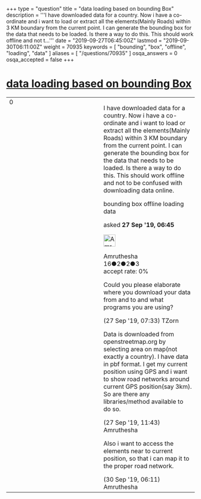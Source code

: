 +++
type = "question"
title = "data loading based on bounding Box"
description = '''I have downloaded data for a country. Now i have a co-ordinate and i want to load or extract all the elements(Mainly Roads) within 3 KM boundary from the current point. I can generate the bounding box for the data that needs to be loaded. Is there a way to do this. This should work offline and not t...'''
date = "2019-09-27T06:45:00Z"
lastmod = "2019-09-30T06:11:00Z"
weight = 70935
keywords = [ "bounding", "box", "offline", "loading", "data" ]
aliases = [ "/questions/70935" ]
osqa_answers = 0
osqa_accepted = false
+++

<div class="headNormal">

# [data loading based on bounding Box](/questions/70935/data-loading-based-on-bounding-box)

</div>

<div id="main-body">

<div id="askform">

<table id="question-table" style="width:100%;">
<colgroup>
<col style="width: 50%" />
<col style="width: 50%" />
</colgroup>
<tbody>
<tr>
<td style="width: 30px; vertical-align: top"><div class="vote-buttons">
<span id="post-70935-upvote" class="ajax-command post-vote up" rel="nofollow" title="I like this post (click again to cancel)"> </span>
<div id="post-70935-score" class="post-score" title="current number of votes">
0
</div>
<span id="post-70935-downvote" class="ajax-command post-vote down" rel="nofollow" title="I dont like this post (click again to cancel)"> </span> <span id="favorite-mark" class="ajax-command favorite-mark" rel="nofollow" title="mark/unmark this question as favorite (click again to cancel)"> </span>
<div id="favorite-count" class="favorite-count">
&#10;</div>
</div></td>
<td><div id="item-right">
<div class="question-body">
<p>I have downloaded data for a country. Now i have a co-ordinate and i want to load or extract all the elements(Mainly Roads) within 3 KM boundary from the current point. I can generate the bounding box for the data that needs to be loaded. Is there a way to do this. This should work offline and not to be confused with downloading data online.</p>
</div>
<div id="question-tags" class="tags-container tags">
<span class="post-tag tag-link-bounding" rel="tag" title="see questions tagged &#39;bounding&#39;">bounding</span> <span class="post-tag tag-link-box" rel="tag" title="see questions tagged &#39;box&#39;">box</span> <span class="post-tag tag-link-offline" rel="tag" title="see questions tagged &#39;offline&#39;">offline</span> <span class="post-tag tag-link-loading" rel="tag" title="see questions tagged &#39;loading&#39;">loading</span> <span class="post-tag tag-link-data" rel="tag" title="see questions tagged &#39;data&#39;">data</span>
</div>
<div id="question-controls" class="post-controls">
&#10;</div>
<div class="post-update-info-container">
<div class="post-update-info post-update-info-user">
<p>asked <strong>27 Sep '19, 06:45</strong></p>
<img src="https://secure.gravatar.com/avatar/3a9e601ec47c2494edc45f8c0e90a0aa?s=32&amp;d=identicon&amp;r=g" class="gravatar" width="32" height="32" alt="Amruthesha&#39;s gravatar image" />
<p><span>Amruthesha</span><br />
<span class="score" title="16 reputation points">16</span><span title="2 badges"><span class="badge1">●</span><span class="badgecount">2</span></span><span title="2 badges"><span class="silver">●</span><span class="badgecount">2</span></span><span title="3 badges"><span class="bronze">●</span><span class="badgecount">3</span></span><br />
<span class="accept_rate" title="Rate of the user&#39;s accepted answers">accept rate:</span> <span title="Amruthesha has no accepted answers">0%</span></p>
</div>
</div>
<div id="comments-container-70935" class="comments-container">
<span id="70938"></span>
<div id="comment-70938" class="comment">
<div id="post-70938-score" class="comment-score">
&#10;</div>
<div class="comment-text">
<p>Could you please elaborate where you download your data from and to and what programs you are using?</p>
</div>
<div id="comment-70938-info" class="comment-info">
<span class="comment-age">(27 Sep '19, 07:33)</span> <span class="comment-user userinfo">TZorn</span>
</div>
</div>
<span id="70940"></span>
<div id="comment-70940" class="comment">
<div id="post-70940-score" class="comment-score">
&#10;</div>
<div class="comment-text">
<p>Data is downloaded from openstreetmap.org by selecting area on map(not exactly a country). I have data in pbf format. I get my current position using GPS and i want to show road networks around current GPS position(say 3km). So are there any libraries/method available to do so.</p>
</div>
<div id="comment-70940-info" class="comment-info">
<span class="comment-age">(27 Sep '19, 11:43)</span> <span class="comment-user userinfo">Amruthesha</span>
</div>
</div>
<span id="70965"></span>
<div id="comment-70965" class="comment">
<div id="post-70965-score" class="comment-score">
&#10;</div>
<div class="comment-text">
<p>Also i want to access the elements near to current position, so that i can map it to the proper road network.</p>
</div>
<div id="comment-70965-info" class="comment-info">
<span class="comment-age">(30 Sep '19, 06:11)</span> <span class="comment-user userinfo">Amruthesha</span>
</div>
</div>
</div>
<div id="comment-tools-70935" class="comment-tools">
&#10;</div>
<div class="clear">
&#10;</div>
<div id="comment-70935-form-container" class="comment-form-container">
&#10;</div>
<div class="clear">
&#10;</div>
</div></td>
</tr>
</tbody>
</table>

</div>

</div>

